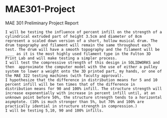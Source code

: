 # MAE301-Project
MAE 301 Preliminary Project Report 

	I will be testing the influence of percent infill on the strength of a cylindrical extruded part of height 3.5cm and diameter of 8cm represent a scaled down version of a short, hollow musical drum. The drum topography and filament will remain the same throughout each test. The drum will have a smooth topography and the filament will be ____ as it is the most highly used filament type in the Fulton 3D Print Lab and will make testing a simpler process. 
	I will test the compressive strength of this design in SOLIDWORKS and then  approximate the computer model with the use of either a pulley system to lower a weight onto the 3D printed part, my hands, or one of the MAE 322 testing machines (with faculty approval). 
	I hypothesize that the difference in distribution means for 5 and 10 percent infill will be ten times that of the difference in distribution means for 90 and 100% infill. The structure strength will increase exponentially with increase in percent infill until, at an unknown point before 50%, the structure strength tends to a horizontal asymptote. (10% is much stronger than 5%, but 70% and 100% are practically idential in structure strength in compression.)
	I will be testing 5,10, 90 and 100% infills. 
  




